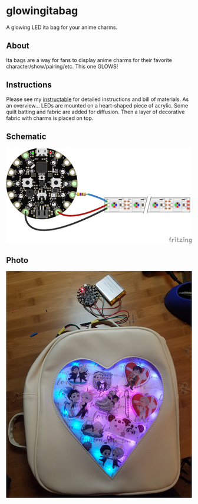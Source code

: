 # glowingitabag

A glowing LED ita bag for your anime charms.

## About

Ita bags are a way for fans to display anime charms for their favorite character/show/pairing/etc. This one GLOWS!

## Instructions

Please see my [instructable](https://www.instructables.com/id/Glowing-LED-Ita-Bag/) for detailed instructions and bill of materials. As an overview... LEDs are mounted on a heart-shaped piece of acrylic. Some quilt batting and fabric are added for diffusion. Then a layer of decorative fabric with charms is placed on top.

## Schematic

![Schematic](https://github.com/brightcolorfulflickers/glowingitabag/blob/master/schematic/itabagschematic.png)

## Photo

![Glowing Ita Bag](https://github.com/brightcolorfulflickers/glowingitabag/blob/master/photos/glowingitabag.jpg)
